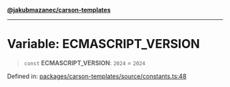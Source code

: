 [**@jakubmazanec/carson-templates**](../README.md)

---

# Variable: ECMASCRIPT_VERSION

> `const` **ECMASCRIPT_VERSION**: `2024` = `2024`

Defined in:
[packages/carson-templates/source/constants.ts:48](https://github.com/jakubmazanec/tools/blob/f779e75b9ef98389e12e52575295bd1ef364daca/packages/carson-templates/source/constants.ts#L48)
